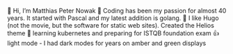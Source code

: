 👋 Hi, I’m Matthias Peter Nowak
👀 Coding has been my passion for almost 40 years. It started with Pascal and my latest addition is golang.
🌱 I like Hugo (not the movie, but the software for static web sites). Created the Helios theme
📖 learning kubernetes and preparing for ISTQB foundation exam 
👍 light mode - I had dark modes for years on amber and green displays
